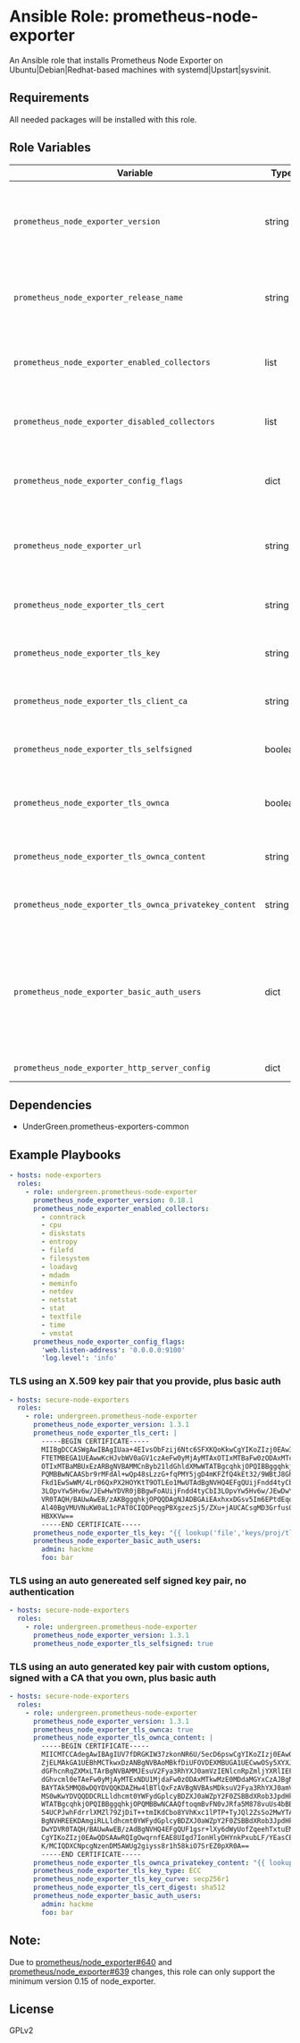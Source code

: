 # Ansible Role: prometheus-node-exporter

An Ansible role that installs Prometheus Node Exporter on Ubuntu|Debian|Redhat-based machines with systemd|Upstart|sysvinit.

## Requirements

All needed packages will be installed with this role.

## Role Variables

| Variable  | Type  | Choices |  Default  | Comment  |
|-----------|-------|---------|-----------|----------|
| `prometheus_node_exporter_version` | string | See [node_exporter](https://github.com/prometheus/node_exporter/releases) releases | 0.18.1    | Version of node_exporter that will be installed. Minimal supported version: 0.15    |
| `prometheus_node_exporter_release_name`       | string |  | `node_exporter-{{ prometheus_node_exporter_version }}.linux-amd64`   | Name of the binary that will be downloaded from the [release](https://github.com/prometheus/node_exporter/releases) page |
| `prometheus_node_exporter_enabled_collectors` | list   | [List of flags](https://github.com/prometheus/node_exporter#disabled-by-default) | `[]`| List of [collectors that are disabled by default](https://github.com/prometheus/node_exporter#disabled-by-default) to enable   |
| `prometheus_node_exporter_disabled_collectors` | list   | [List of flags](https://github.com/prometheus/node_exporter#enabled-by-default)| `[]`| List of [collectors that are enabled by default](https://github.com/prometheus/node_exporter#enabled-by-default) to disable  |
| `prometheus_node_exporter_config_flags`  | dict   |   |  | Dict of key, value options to add to the start command line  |
| `prometheus_node_exporter_url`    | string |      | not defined   | Custom URL to download node_exporter if you don't have access to GitHub     |
| `prometheus_node_exporter_tls_cert` | string | See [TLS and authentication](https://prometheus.io/docs/prometheus/latest/configuration/https/) | not defined | PEM formatted X.509 certificate  |
| `prometheus_node_exporter_tls_key` | string |See [TLS and authentication](https://prometheus.io/docs/prometheus/latest/configuration/https/) | not defined | PEM formatted X.509 private key  |
| `prometheus_node_exporter_tls_client_ca` | string |See [TLS and authentication](https://prometheus.io/docs/prometheus/latest/configuration/https/) | not defined | PEM formatted X.509 client CA |
| `prometheus_node_exporter_tls_selfsigned` | boolean | | false | Create and use a self signed key pair for TLS |
| `prometheus_node_exporter_tls_ownca` | boolean | | false | Create a key pair for TLS and sign the certificate with a CA |
| `prometheus_node_exporter_tls_ownca_content` | string | | not defined | CA certificate, PEM formatted X.509 |
| `prometheus_node_exporter_tls_ownca_privatekey_content` | string | | not defined | CA private key, PEM formatted X.509 |
| `prometheus_node_exporter_basic_auth_users` | dict |See [TLS and authentication](https://prometheus.io/docs/prometheus/latest/configuration/https/) | `{}` | Key/value pairs representing usernames and (cleartext) passwords - the role takes care of hashing the passwords.  |
| `prometheus_node_exporter_http_server_config` | dict |See [TLS and authentication](https://prometheus.io/docs/prometheus/latest/configuration/https/) | `{}` | Web server options  |

## Dependencies

- UnderGreen.prometheus-exporters-common

## Example Playbooks

```yaml
- hosts: node-exporters
  roles:
    - role: undergreen.prometheus-node-exporter
      prometheus_node_exporter_version: 0.18.1
      prometheus_node_exporter_enabled_collectors:
        - conntrack
        - cpu
        - diskstats
        - entropy
        - filefd
        - filesystem
        - loadavg
        - mdadm
        - meminfo
        - netdev
        - netstat
        - stat
        - textfile
        - time
        - vmstat
      prometheus_node_exporter_config_flags:
        'web.listen-address': '0.0.0.0:9100'
        'log.level': 'info'
```

### TLS using an X.509 key pair that you provide, plus basic auth
```yaml
- hosts: secure-node-exporters
  roles:
    - role: undergreen.prometheus-node-exporter
      prometheus_node_exporter_version: 1.3.1
      prometheus_node_exporter_tls_cert: |
        -----BEGIN CERTIFICATE-----
        MIIBgDCCASWgAwIBAgIUaa+4EIvsObFzij6Ntc6SFXKQoKkwCgYIKoZIzj0EAwIw
        FTETMBEGA1UEAwwKcHJvbWV0aGV1czAeFw0yMjAyMTAxOTIxMTBaFw0zODAxMTcx
        OTIxMTBaMBUxEzARBgNVBAMMCnByb21ldGhldXMwWTATBgcqhkjOPQIBBggqhkjO
        PQMBBwNCAASbr9rMFdAl+wQp48sLzzG+fqPMY5jgD4mKFZfQ4kEt32/9WBtJ8GhJ
        Fkd1EwSwWM/4Lr06QxPX2HOYKtT9OTLEo1MwUTAdBgNVHQ4EFgQUijFndd4tyCbI
        3LOpvYw5Hv6w/JEwHwYDVR0jBBgwFoAUijFndd4tyCbI3LOpvYw5Hv6w/JEwDwYD
        VR0TAQH/BAUwAwEB/zAKBggqhkjOPQQDAgNJADBGAiEAxhxxDGsv5Im6EPtdEqo4
        Al40BgVMUVNuKW0aL1cPAT0CIQDPeqgPBXgzezSj5/ZXu+jAUCACsgMD3GrfusQj
        HBXKVw==
        -----END CERTIFICATE-----
      prometheus_node_exporter_tls_key: "{{ lookup('file','keys/proj/tls1.key') }}"
      prometheus_node_exporter_basic_auth_users:
        admin: hackme
        foo: bar
```

### TLS using an auto genereated self signed key pair, no authentication
```yaml
- hosts: secure-node-exporters
  roles:
    - role: undergreen.prometheus-node-exporter
      prometheus_node_exporter_version: 1.3.1
      prometheus_node_exporter_tls_selfsigned: true
```


### TLS using an auto generated key pair with custom options, signed with a CA that you own, plus basic auth
```yaml
- hosts: secure-node-exporters
  roles:
    - role: undergreen.prometheus-node-exporter
      prometheus_node_exporter_version: 1.3.1
      prometheus_node_exporter_tls_ownca: true
      prometheus_node_exporter_tls_ownca_content: |
        -----BEGIN CERTIFICATE-----
        MIICMTCCAdegAwIBAgIUV7fDRGKIW37zkonNR6U/5ecD6pswCgYIKoZIzj0EAwQw
        ZjELMAkGA1UEBhMCTkwxDzANBgNVBAoMBkfDiUFOVDEXMBUGA1UECwwOSy5XYXJr
        dGFhcnRqZXMxLTArBgNVBAMMJEsuV2Fya3RhYXJ0amVzIENlcnRpZmljYXRlIEF1
        dGhvcml0eTAeFw0yMjAyMTExNDU1MjdaFw0zODAxMTkwMzE0MDdaMGYxCzAJBgNV
        BAYTAk5MMQ8wDQYDVQQKDAZHw4lBTlQxFzAVBgNVBAsMDksuV2Fya3RhYXJ0amVz
        MS0wKwYDVQQDDCRLLldhcmt0YWFydGplcyBDZXJ0aWZpY2F0ZSBBdXRob3JpdHkw
        WTATBgcqhkjOPQIBBggqhkjOPQMBBwNCAAQftoqmBvFN0vJRfa5M878vuUs4bBBh
        54UCPJwhFdrrlXMZl79ZjDiT++tmIKdCbo8YVhKxc1lPTP+TyJQl2ZsSo2MwYTAv
        BgNVHREEKDAmgiRLLldhcmt0YWFydGplcyBDZXJ0aWZpY2F0ZSBBdXRob3JpdHkw
        DwYDVR0TAQH/BAUwAwEB/zAdBgNVHQ4EFgQUF1gsr+lXy6dWyUofZqeehTxtuEMw
        CgYIKoZIzj0EAwQDSAAwRQIgOwqrnfEAE8UIgd7IonHlyDHYnkPxubLF/YEasCEU
        K/MCIQDXCNpcgNzenDM5AWUg2giyss8r1h58kiO7SrEZ0pXR0A==
        -----END CERTIFICATE-----
      prometheus_node_exporter_tls_ownca_privatekey_content: "{{ lookup('file', '/opt/ca/very/secret.key') }}"
      prometheus_node_exporter_tls_key_type: ECC
      prometheus_node_exporter_tls_key_curve: secp256r1
      prometheus_node_exporter_tls_cert_digest: sha512
      prometheus_node_exporter_basic_auth_users:
        admin: hackme
        foo: bar
```


## Note:

Due to [prometheus/node_exporter#640](https://github.com/prometheus/node_exporter/pull/640) and [prometheus/node_exporter#639](https://github.com/prometheus/node_exporter/pull/639) changes, this role can only support the minimum version 0.15 of node_exporter.

## License

GPLv2
